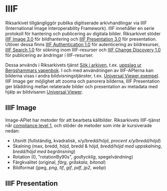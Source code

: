 # IIIF

Riksarkivet tillgängliggör publika digitiserade arkivhandlingar via IIIF (International Image Interoperability Framework). IIIF innehåller en serie protokoll för hantering och publicering av digitala bilder. Riksarkivet stöder [IIIF Image 3.0](https://iiif.io/api/image/3.0/) för bildhantering och [IIIF Presentation 3.0](https://iiif.io/api/presentation/3.0/) för presentation. Utöver dessa finns [IIIF Authentication 1.0](https://iiif.io/api/auth/1.0/) för autenticering av bildresurser, [IIIF Search 1.0](https://iiif.io/api/search/1.0/) för sökning inom IIIF-resurser och [IIIF Change Discovery 1.0](https://iiif.io/api/discovery/1.0/) för publicering av ändringar i IIIF-resurser.

Dessa används i Riksarkivets tjänst [Sök i arkiven](https://sok.riksarkivet.se/), t.ex. [uppslag ur Bergshammars vapenbok](https://sok.riksarkivet.se/bildvisning/R0001216_00005#?c=&m=&s=&cv=4&xywh=-533%2C0%2C4333%2C2574). I och med användningen av IIIF-APIerna kan bilderna visas i andra bildvisningstjänster, t.ex. [Universal Viewer exempel](https://universalviewer.io/uv.html?manifest=https://lbiiif.riksarkivet.se/arkis!R0001216/manifest#?c=0&m=0&s=0&cv=0&xywh=-577%2C-137%2C4657%2C2739). IIIF Image ger möjlighet att zooma och panorera bilderna, IIIF Presentation ger bläddring mellan relaterade bilder och presentation av metadata med hjälp av bildvisaren [Universal Viewer](https://universalviewer.io/). 

## IIIF Image

Image-APIet har metoder för att bearbeta källbilder. Riksarkivets IIIF-tjänst når [compliance level 1](https://iiif.io/api/image/3.0/compliance/), och stöder de metoder som inte är kursiverade nedan:

* Utsnitt (fullständig, kvadratisk, x/y/bredd/höjd, *procent x/y/bredd/höjd*) 
* Skalning (max, bredd, höjd, bredd & höjd, *bredd/höjd med uppskalning*, *bredd/höjd med begränsning*)
* Rotation (0, "rotationBy90s", *godtycklig*, spegelvändning)
* Färgkvalitet (original, *färg*, *gråskala*, *bitonal*)
* Bildformat (jpeg, *png*, *tif*, *gif*, *pdf*, *jp2*, *webp*)

## IIIF Presentation

